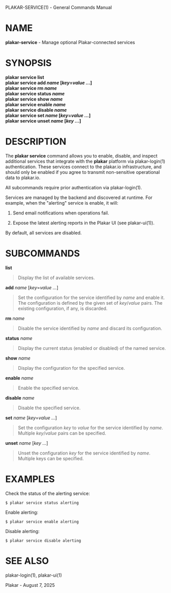 PLAKAR-SERVICE(1) - General Commands Manual

# NAME

**plakar-service** - Manage optional Plakar-connected services

# SYNOPSIS

**plakar&nbsp;service&nbsp;**list**&zwnj;**  
**plakar&nbsp;service&nbsp;**add**&nbsp;*name*&nbsp;\[*key*=*value&nbsp;...*]**  
**plakar&nbsp;service&nbsp;**rm**&nbsp;*name*&zwnj;**  
**plakar&nbsp;service&nbsp;**status**&nbsp;*name*&zwnj;**  
**plakar&nbsp;service&nbsp;**show**&nbsp;*name*&zwnj;**  
**plakar&nbsp;service&nbsp;**enable**&nbsp;*name*&zwnj;**  
**plakar&nbsp;service&nbsp;**disable**&nbsp;*name*&zwnj;**  
**plakar&nbsp;service&nbsp;**set**&nbsp;*name*&nbsp;\[*key*=*value&nbsp;...*]**  
**plakar&nbsp;service&nbsp;**unset**&nbsp;*name*&nbsp;\[*key&nbsp;...*]**

# DESCRIPTION

The
**plakar service**
command allows you to enable, disable, and inspect additional services that
integrate with the
**plakar**
platform via
plakar-login(1)
authentication.
These services connect to the plakar.io infrastructure, and should only be
enabled if you agree to transmit non-sensitive operational data to plakar.io.

All subcommands require prior authentication via
plakar-login(1).

Services are managed by the backend and discovered at runtime.
For example, when the
"alerting"
service is enable, it will:

1.	Send email notifications when operations fail.

2.	Expose the latest alerting reports in the Plakar UI
	(see plakar-ui(1)).

By default, all services are disabled.

# SUBCOMMANDS

**list**

> Display the list of available services.

**add** *name* \[*key*=*value ...*]

> Set the configuration for the service identified by
> *name*
> and enable it.
> The configuration is defined by the given set of
> *key*/*value*
> pairs.
> The existing configuration, if any, is discarded.

**rm** *name*

> Disable the service identified by
> *name*
> and discard its configuration.

**status** *name*

> Display the current status (enabled or disabled) of the named
> service.

**show** *name*

> Display the configuration for the specified service.

**enable** *name*

> Enable the specified service.

**disable** *name*

> Disable the specified service.

**set** *name* \[*key*=*value ...*]

> Set the configuration
> *key*
> to
> *value*
> for the service identified by
> *name*.
> Multiple
> *key*/*value*
> pairs can be specified.

**unset** *name* \[*key ...*]

> Unset the configuration
> *key*
> for the service identified by
> *name*.
> Multiple keys can be specified.

# EXAMPLES

Check the status of the alerting service:

	$ plakar service status alerting

Enable alerting:

	$ plakar service enable alerting

Disable alerting:

	$ plakar service disable alerting

# SEE ALSO

plakar-login(1),
plakar-ui(1)

Plakar - August 7, 2025
